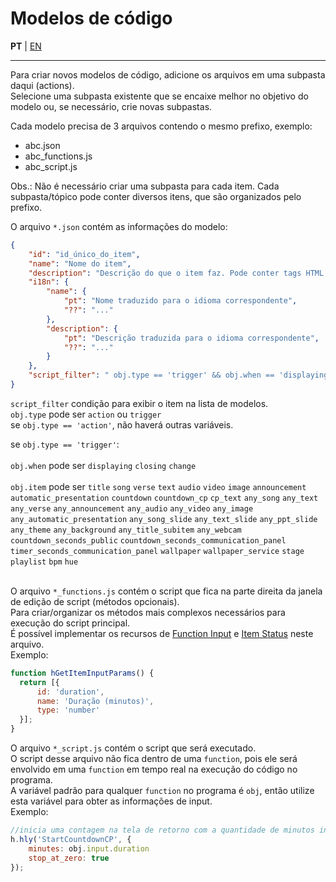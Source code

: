 # Modelos de código

**PT** | [EN](README-en.md)

---


Para criar novos modelos de código, adicione os arquivos em uma subpasta daqui (actions).<br>
Selecione uma subpasta existente que se encaixe melhor no objetivo do modelo ou, se necessário, crie novas subpastas.

Cada modelo precisa de 3 arquivos contendo o mesmo prefixo, exemplo:<br>
- abc.json<br>
- abc_functions.js<br>
- abc_script.js<br>

Obs.: Não é necessário criar uma subpasta para cada item. Cada subpasta/tópico pode conter diversos itens, que são organizados pelo prefixo.<br>

O arquivo `*.json` contém as informações do modelo:<br>
```json
{
    "id": "id_único_do_item",
    "name": "Nome do item",
    "description": "Descrição do que o item faz. Pode conter tags HTML para melhor formatação. <b>bold</b>, <i>italic</i>, ...",
    "i18n": {
        "name": {
            "pt": "Nome traduzido para o idioma correspondente",
            "??": "..."
        },
        "description": {
            "pt": "Descrição traduzida para o idioma correspondente",
            "??": "..."
        }
    },
    "script_filter": " obj.type == 'trigger' && obj.when == 'displaying' && obj.item == 'image' "
}
```

`script_filter` condição para exibir o item na lista de modelos.<br>
`obj.type` pode ser `action` ou `trigger`<br>
se `obj.type == 'action'`, não haverá outras variáveis.

se `obj.type == 'trigger'`:<br>
<br>
`obj.when` pode ser `displaying` `closing` `change`<br>
<br>
`obj.item` pode ser `title` `song` `verse` `text` `audio` `video` `image` `announcement` `automatic_presentation` `countdown` `countdown_cp` `cp_text` `any_song` `any_text` `any_verse` `any_announcement` `any_audio` `any_video` `any_image` `any_automatic_presentation` `any_song_slide` `any_text_slide` `any_ppt_slide` `any_theme` `any_background` `any_title_subitem` `any_webcam` `countdown_seconds_public` `countdown_seconds_communication_panel` `timer_seconds_communication_panel` `wallpaper` `wallpaper_service` `stage` `playlist` `bpm` `hue`<br>
<br>

O arquivo `*_functions.js` contém o script que fica na parte direita da janela de edição de script (métodos opcionais).<br>
Para criar/organizar os métodos mais complexos necessários para execução do script principal.<br>
É possível implementar os recursos de [Function Input](https://github.com/holyrics/Scripts/blob/main/FunctionInput.md) e [Item Status](https://github.com/holyrics/Scripts/blob/main/ItemStatus.md) neste arquivo.<br>
Exemplo:
```javascript
function hGetItemInputParams() {
  return [{
      id: 'duration',
      name: 'Duração (minutos)',
      type: 'number'
  }];
}
```

O arquivo `*_script.js` contém o script que será executado.<br>
O script desse arquivo não fica dentro de uma `function`, pois ele será envolvido em uma `function` em tempo real na execução do código no programa.<br>
A variável padrão para qualquer `function` no programa é `obj`, então utilize esta variável para obter as informações de input.<br>
Exemplo:
```javascript
//inicia uma contagem na tela de retorno com a quantidade de minutos informada na interface pelo input 'duration'
h.hly('StartCountdownCP', {
    minutes: obj.input.duration
    stop_at_zero: true
});
```
